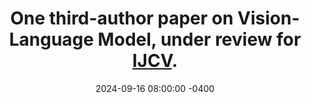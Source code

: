 ---
title: "One third-author paper on Vision-Language Model, **under review** for [IJCV](https://link.springer.com/journal/11263)."
date: 2024-09-16 08:00:00 -0400
---